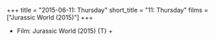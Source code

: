 +++
title = "2015-06-11: Thursday"
short_title = "11: Thursday"
films = ["Jurassic World (2015)"]
+++


* Film: Jurassic World (2015) {T} +
